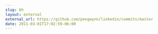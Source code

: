 ```yaml
---
slug: bh
layout: external
external_url: https://github.com/pengwynn/linkedin/commits/master
date: 2011-03-01T17:02:59-06:00
---
```


